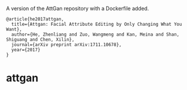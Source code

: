 A version of the AttGan repository with a Dockerfile added.


    @article{he2017attgan,
      title={Attgan: Facial Attribute Editing by Only Changing What You Want},
      author={He, Zhenliang and Zuo, Wangmeng and Kan, Meina and Shan, Shiguang and Chen, Xilin},
      journal={arXiv preprint arXiv:1711.10678},
      year={2017}
    }
# attgan
